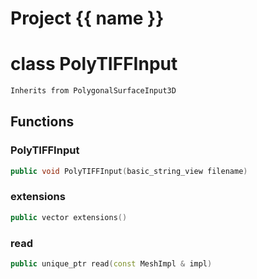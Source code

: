 <script setup>
import {useRoute} from 'vitepress'
const {path} = useRoute()
const tokens = path.split('/')
const words = tokens[2].split('-');
for (let i = 0; i < words.length; i++) {
    words[i] = words[i].charAt(0).toUpperCase() + words[i].slice(1);
    words[i] = words[i].replace('geode', 'Geode')
}
const name = words.join('-');
</script>
# Project {{ name }}

# class PolyTIFFInput


```cpp
Inherits from PolygonalSurfaceInput3D
```



## Functions

### PolyTIFFInput

```cpp
public void PolyTIFFInput(basic_string_view filename)
```


### extensions

```cpp
public vector extensions()
```


### read

```cpp
public unique_ptr read(const MeshImpl & impl)
```




